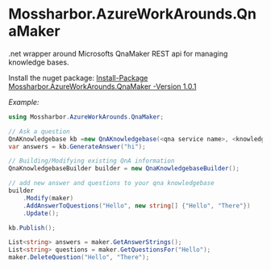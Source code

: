 # Mossharbor.AzureWorkArounds.QnaMaker
.net wrapper around Microsofts QnaMaker REST api for managing knowledge bases.

Install the nuget package:  [Install-Package Mossharbor.AzureWorkArounds.QnaMaker -Version 1.0.1](https://www.nuget.org/packages/Mossharbor.AzureWorkArounds.QnaMaker/1.0.1#)

*Example:*
```cs
using Mossharbor.AzureWorkArounds.QnaMaker;

// Ask a question
QnAKnowledgebase kb =new QnAKnowledgebase(<qna service name>, <knowledge base name>, <ocp-apim-subscription-key>); // TODO enter your credentials in here!!
var answers = kb.GenerateAnswer("hi");

// Building/Modifying existing QnA information
QnaKnowledgebaseBuilder builder = new QnaKnowledgebaseBuilder();

// add new answer and questions to your qna knowledgebase
builder
    .Modify(maker)
    .AddAnswerToQuestions("Hello", new string[] {"Hello", "There"})
    .Update();

kb.Publish();

List<string> answers = maker.GetAnswerStrings();
List<string> questions = maker.GetQuestionsFor("Hello");
maker.DeleteQuestion("Hello", "There");

```

